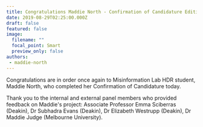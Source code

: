 ```yaml
---
title: Congratulations Maddie North - Confirmation of Candidature Edition
date: 2019-08-29T02:25:00.000Z
draft: false
featured: false
image:
  filename: ""
  focal_point: Smart
  preview_only: false
authors:
 - maddie-north
---
```

Congratulations are in order once again to Misinformation Lab HDR student, Maddie North, who completed her Confirmation of Candidature today.

Thank you to the internal and external panel members who provided feedback on Maddie's project: Associate Professor Emma Sciberras (Deakin), Dr Subhadra Evans (Deakin), Dr Elizabeth Westrupp (Deakin), Dr Maddie Judge (Melbourne University).
